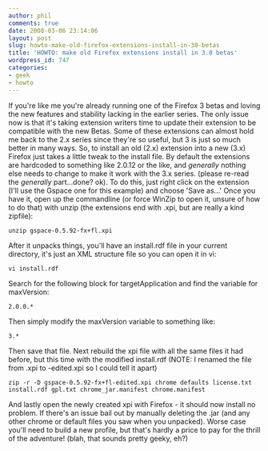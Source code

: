 ```yaml
---
author: phil
comments: true
date: 2008-03-06 23:14:06
layout: post
slug: howto-make-old-firefox-extensions-install-in-30-betas
title: 'HOWTO: make old Firefox extensions install in 3.0 betas'
wordpress_id: 747
categories:
- geek
- howto
---
```


If you're like me you're already running one of the Firefox 3 betas and loving the new features and stability lacking in the earlier series.  The only issue now is that it's taking extension writers time to update their extension to be compatible with the new Betas.  Some of these extensions can almost hold me back to the 2.x series since they're so useful, but 3 is just so much better in many ways.  So, to install an old (2.x) extension into a new (3.x) Firefox just takes a little tweak to the install file.  By default the extensions are hardcoded to something like 2.0.12 or the like, and *generally* nothing else needs to change to make it work with the 3.x series. (please re-read the *generally* part...done? ok).  To do this, just right click on the extension (I'll use the Gspace one for this example) and choose 'Save as...'  Once you have it, open up the commandline (or force WinZip to open it, unsure of how to do that) with unzip (the extensions end with .xpi, but are really a kind zipfile):

    
    unzip gspace-0.5.92-fx+fl.xpi


After it unpacks things, you'll have an install.rdf file in your current directory, it's just an XML structure file so you can open it in vi:

    
    vi install.rdf


Search for the following block for targetApplication and find the variable for maxVersion:

    
    2.0.0.*


Then simply modify the maxVersion variable to something like:

    
    3.*


Then save that file.  Next rebuild the xpi file with all the same files it had before, but this time with the modified install.rdf (NOTE: I renamed the file from .xpi to -edited.xpi so I could tell it apart)

    
    zip -r -D gspace-0.5.92-fx+fl-edited.xpi chrome defaults license.txt install.rdf gpl.txt chrome_jar.manifest chrome.manifest


And lastly open the newly created xpi with Firefox - it should now install no problem.  If there's an issue bail out by manually deleting the .jar (and any other chrome or default files you saw when you unpacked).  Worse case you'll need to build a new profile, but that's hardly a price to pay for the thrill of the adventure!  (blah, that sounds pretty geeky, eh?)
